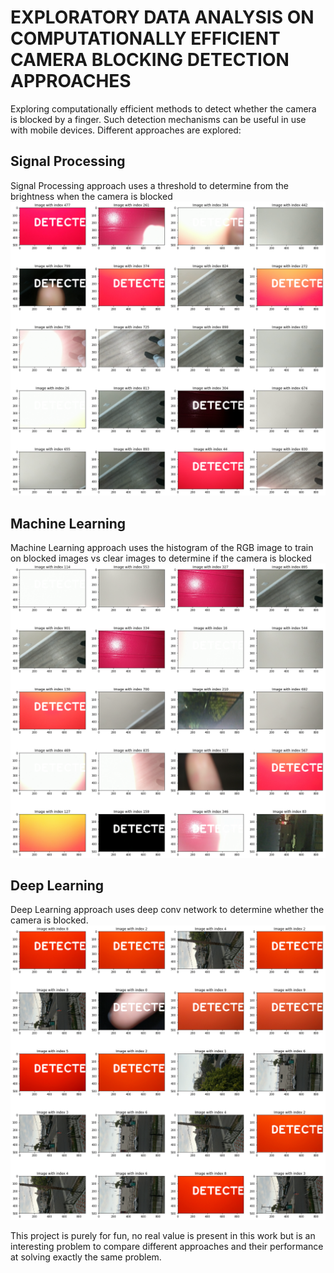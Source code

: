 # EXPLORATORY DATA ANALYSIS ON COMPUTATIONALLY EFFICIENT CAMERA BLOCKING DETECTION APPROACHES

Exploring computationally efficient methods to detect whether the camera is blocked by a finger. Such detection mechanisms can be useful in use with mobile devices. Different approaches are explored:

## Signal Processing 
Signal Processing approach uses a threshold to determine from the brightness when the camera is blocked
![](results_sp.png)

## Machine Learning
Machine Learning approach uses the histogram of the RGB image to train on blocked images vs clear images to determine if the camera is blocked
![](results_ml.png)

## Deep Learning

Deep Learning approach uses deep conv network to determine whether the camera is blocked.
![](results_dl.png)


This project is purely for fun, no real value is present in this work but is an interesting problem to compare different approaches and their performance at solving exactly the same problem. 

